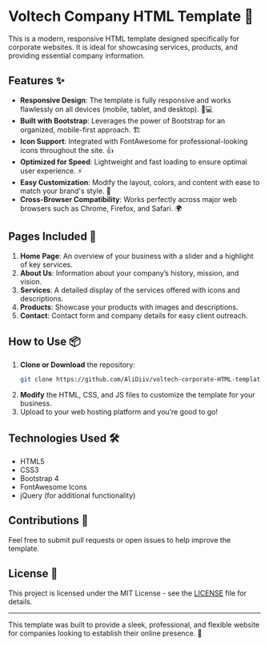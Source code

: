 # Voltech Company HTML Template 🚀

This is a modern, responsive HTML template designed specifically for corporate websites. It is ideal for showcasing services, products, and providing essential company information.

## Features ✨

- **Responsive Design**: The template is fully responsive and works flawlessly on all devices (mobile, tablet, and desktop). 📱💻
- **Built with Bootstrap**: Leverages the power of Bootstrap for an organized, mobile-first approach. 🏗️
- **Icon Support**: Integrated with FontAwesome for professional-looking icons throughout the site. 👍
- **Optimized for Speed**: Lightweight and fast loading to ensure optimal user experience. ⚡
- **Easy Customization**: Modify the layout, colors, and content with ease to match your brand's style. 🎨
- **Cross-Browser Compatibility**: Works perfectly across major web browsers such as Chrome, Firefox, and Safari. 🌍

## Pages Included 📄

1. **Home Page**: An overview of your business with a slider and a highlight of key services.
2. **About Us**: Information about your company’s history, mission, and vision.
3. **Services**: A detailed display of the services offered with icons and descriptions.
4. **Products**: Showcase your products with images and descriptions.
5. **Contact**: Contact form and company details for easy client outreach.

## How to Use 📦

1. **Clone or Download** the repository:
    ```bash
    git clone https://github.com/AliDiiv/voltech-corporate-HTML-template.git
    ```
2. **Modify** the HTML, CSS, and JS files to customize the template for your business.
3. Upload to your web hosting platform and you’re good to go!

## Technologies Used 🛠️

- HTML5
- CSS3
- Bootstrap 4
- FontAwesome Icons
- jQuery (for additional functionality)

## Contributions 🤝

Feel free to submit pull requests or open issues to help improve the template.

## License 📄

This project is licensed under the MIT License - see the [LICENSE](LICENSE) file for details.

---

This template was built to provide a sleek, professional, and flexible website for companies looking to establish their online presence. 🚀
